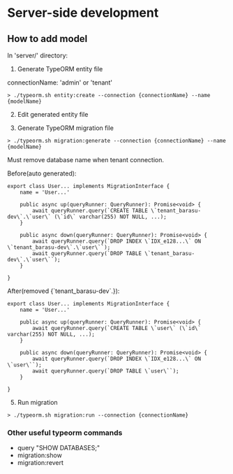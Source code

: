 # Server-side development

## How to add model

In 'server/' directory:

1. Generate TypeORM entity file

connectionName: 'admin' or 'tenant'

```
> ./typeorm.sh entity:create --connection {connectionName} --name {modelName}
```

2. Edit generated entity file

3. Generate TypeORM migration file

```
> ./typeorm.sh migration:generate --connection {connectionName} --name {modelName}
```

Must remove database name when tenant connection.

Before(auto generated):

```
export class User... implements MigrationInterface {
    name = 'User...'

    public async up(queryRunner: QueryRunner): Promise<void> {
        await queryRunner.query(`CREATE TABLE \`tenant_barasu-dev\`.\`user\` (\`id\` varchar(255) NOT NULL, ...);
    }

    public async down(queryRunner: QueryRunner): Promise<void> {
        await queryRunner.query(`DROP INDEX \`IDX_e128...\` ON \`tenant_barasu-dev\`.\`user\``);
        await queryRunner.query(`DROP TABLE \`tenant_barasu-dev\`.\`user\``);
    }

}
```

After(removed {\`tenant_barasu-dev\`.}):

```
export class User... implements MigrationInterface {
    name = 'User...'

    public async up(queryRunner: QueryRunner): Promise<void> {
        await queryRunner.query(`CREATE TABLE \`user\` (\`id\` varchar(255) NOT NULL, ...);
    }

    public async down(queryRunner: QueryRunner): Promise<void> {
        await queryRunner.query(`DROP INDEX \`IDX_e128...\` ON \`user\``);
        await queryRunner.query(`DROP TABLE \`user\``);
    }

}
```

5. Run migration

```
> ./typeorm.sh migration:run --connection {connectionName}
```

### Other useful typeorm commands

- query "SHOW DATABASES;"
- migration:show
- migration:revert
